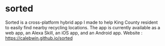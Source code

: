 # sorted
Sorted is a cross-platform hybrid app I made to help King County resident to easily find nearby recycling locations.
The app is currently available as a web app, an Alexa Skill, an iOS app, and an Android app.
Website : https://calebwin.github.io/sorted
